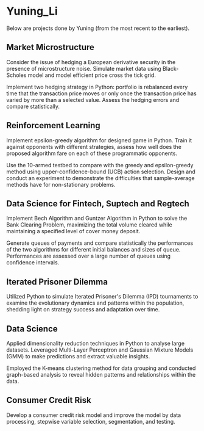 # Yuning_Li
Below are projects done by Yuning (from the most recent to the earliest).

## Market Microstructure
Consider the issue of hedging a European derivative security in the presence of microstructure noise. Simulate market data using Black-Scholes model and model efficient price cross the tick grid.

Implement two hedging strategy in Python: portfolio is rebalanced every time that the transaction price moves or only once the transaction price has varied by more than a selected value. Assess the hedging errors and compare statistically.

## Reinforcement Learning
Implement epsilon-greedy algorithm for designed game in Python. Train it against opponents with different strategies, assess how well does the proposed algorithm fare on each of these programmatic opponents.

Use the 10-armed testbed to compare with the greedy and epsilon-greedy method using upper-confidence-bound (UCB) action selection. Design and conduct an experiment to demonstrate the difficulties that sample-average methods have for non-stationary problems.

## Data Science for Fintech, Suptech and Regtech
Implement Bech Algorithm and Guntzer Algorithm in Python to solve the Bank Clearing Problem, maximizing the total volume cleared while maintaining a specified level of cover money deposit.

Generate queues of payments and compare statistically the performances of the two algorithms for different initial balances and sizes of queue. Performances are assessed over a large number of queues using confidence intervals.

## Iterated Prisoner Dilemma
Utilized Python to simulate Iterated Prisoner's Dilemma (IPD) tournaments to examine the evolutionary dynamics and patterns within the population, shedding light on strategy success and adaptation over time.

## Data Science
Applied dimensionality reduction techniques in Python to analyse large datasets. Leveraged Multi-Layer Perceptron and Gaussian Mixture Models (GMM) to make predictions and extract valuable insights.

Employed the K-means clustering method for data grouping and conducted graph-based analysis to reveal hidden patterns and relationships within the data.

## Consumer Credit Risk
Develop a consumer credit risk model and improve the model by data processing, stepwise variable selection, segmentation, and testing.









